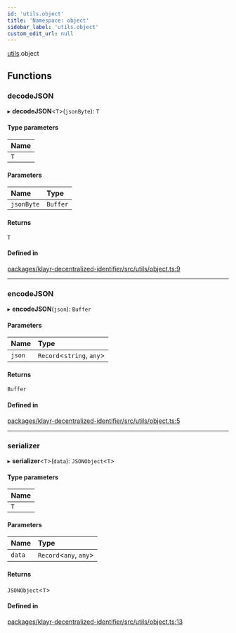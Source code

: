```yaml
---
id: 'utils.object'
title: 'Namespace: object'
sidebar_label: 'utils.object'
custom_edit_url: null
---
```


[utils](utils.md).object

## Functions

### decodeJSON

▸ **decodeJSON**<`T`\>(`jsonByte`): `T`

#### Type parameters

| Name |
| :--- |
| `T`  |

#### Parameters

| Name       | Type     |
| :--------- | :------- |
| `jsonByte` | `Buffer` |

#### Returns

`T`

#### Defined in

[packages/klayr-decentralized-identifier/src/utils/object.ts:9](https://github.com/aldhosutra/klayr-did/blob/8db4b95/packages/klayr-decentralized-identifier/src/utils/object.ts#L9)

---

### encodeJSON

▸ **encodeJSON**(`json`): `Buffer`

#### Parameters

| Name   | Type                       |
| :----- | :------------------------- |
| `json` | `Record`<`string`, `any`\> |

#### Returns

`Buffer`

#### Defined in

[packages/klayr-decentralized-identifier/src/utils/object.ts:5](https://github.com/aldhosutra/klayr-did/blob/8db4b95/packages/klayr-decentralized-identifier/src/utils/object.ts#L5)

---

### serializer

▸ **serializer**<`T`\>(`data`): `JSONObject`<`T`\>

#### Type parameters

| Name |
| :--- |
| `T`  |

#### Parameters

| Name   | Type                    |
| :----- | :---------------------- |
| `data` | `Record`<`any`, `any`\> |

#### Returns

`JSONObject`<`T`\>

#### Defined in

[packages/klayr-decentralized-identifier/src/utils/object.ts:13](https://github.com/aldhosutra/klayr-did/blob/8db4b95/packages/klayr-decentralized-identifier/src/utils/object.ts#L13)

